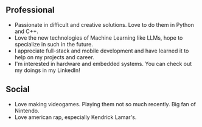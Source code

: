 ## Professional
- Passionate in difficult and creative solutions. Love to do them in Python and C++.
- Love the new technologies of Machine Learning like LLMs, hope to specialize in such in the future.
- I appreciate full-stack and mobile development and have learned it to help on my projects and career.
- I'm interested in hardware and embedded systems. You can check out my doings in my LinkedIn!

## Social
- Love making videogames. Playing them not so much recently. Big fan of Nintendo.
- Love american rap, especially Kendrick Lamar's.
